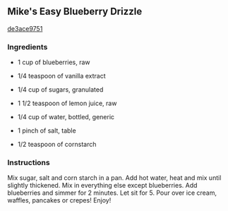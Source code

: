 ## Mike's Easy Blueberry Drizzle

[de3ace9751](https://cookpad.com/us/recipes/357880-mikes-easy-blueberry-drizzle)

### Ingredients

 - 1 cup of blueberries, raw

 - 1/4 teaspoon of vanilla extract

 - 1/4 cup of sugars, granulated

 - 1 1/2 teaspoon of lemon juice, raw

 - 1/4 cup of water, bottled, generic

 - 1 pinch of salt, table

 - 1/2 teaspoon of cornstarch

### Instructions

Mix sugar, salt and corn starch in a pan. Add hot water, heat and mix until slightly thickened. Mix in everything else except blueberries. Add blueberries and simmer for 2 minutes. Let sit for 5. Pour over ice cream, waffles, pancakes or crepes! Enjoy!